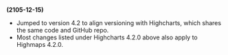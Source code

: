 **(2105-12-15)**
        
- Jumped to version 4.2 to align versioning with Highcharts, which shares the same code and GitHub repo.
- Most changes listed under Highcharts 4.2.0 above also apply to Highmaps 4.2.0.
